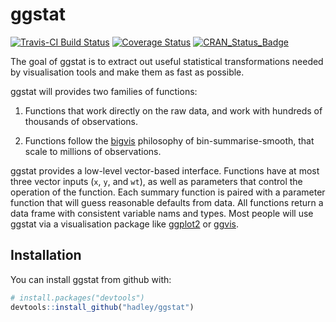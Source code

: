 # ggstat

[![Travis-CI Build Status](https://travis-ci.org/hadley/ggstat.svg?branch=master)](https://travis-ci.org/hadley/ggstat)
[![Coverage Status](https://img.shields.io/codecov/c/github/hadley/ggstat/master.svg)](https://codecov.io/github/hadley/ggstat?branch=master)
[![CRAN_Status_Badge](http://www.r-pkg.org/badges/version/ggstat)](https://cran.r-project.org/package=ggstat)

The goal of ggstat is to extract out useful statistical transformations needed by visualisation tools and make them as fast as possible.

ggstat will provides two families of functions:

1.  Functions that work directly on the raw data, and work with hundreds of
    thousands of observations.
   
1.  Functions follow the [bigvis](http://vita.had.co.nz/papers/bigvis.html)
    philosophy of bin-summarise-smooth, that scale to millions of observations.

ggstat provides a low-level vector-based interface. Functions have at most three vector inputs (`x`, `y`, and `wt`), as well as parameters that control the operation of the function. Each summary function is paired with a parameter function that will guess reasonable defaults from data. All functions return a data frame with consistent variable nams and types. Most people will use ggstat via a visualisation package like [ggplot2](http://ggplot2.org) or [ggvis](http://ggvis.rstudio.com).

## Installation

You can install ggstat from github with:

```R
# install.packages("devtools")
devtools::install_github("hadley/ggstat")
```
